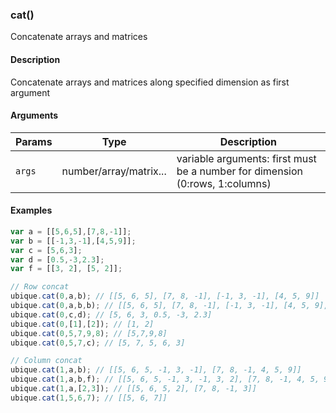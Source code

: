 ### cat()

Concatenate arrays and matrices


#### Description

Concatenate arrays and matrices along specified dimension as first argument  



#### Arguments

|Params|Type|Description
|---------|----|-----------
|`args` | number/array/matrix... | variable arguments: first must be a number for dimension (0:rows, 1:columns)


#### Examples

```js
var a = [[5,6,5],[7,8,-1]];
var b = [[-1,3,-1],[4,5,9]];
var c = [5,6,3];
var d = [0.5,-3,2.3];
var f = [[3, 2], [5, 2]];

// Row concat
ubique.cat(0,a,b); // [[5, 6, 5], [7, 8, -1], [-1, 3, -1], [4, 5, 9]]
ubique.cat(0,a,b,b); // [[5, 6, 5], [7, 8, -1], [-1, 3, -1], [4, 5, 9], [-1, 3, -1], [4, 5, 9]]
ubique.cat(0,c,d); // [5, 6, 3, 0.5, -3, 2.3]
ubique.cat(0,[1],[2]); // [1, 2]
ubique.cat(0,5,7,9,8); // [5,7,9,8]
ubique.cat(0,5,7,c); // [5, 7, 5, 6, 3]

// Column concat
ubique.cat(1,a,b); // [[5, 6, 5, -1, 3, -1], [7, 8, -1, 4, 5, 9]]
ubique.cat(1,a,b,f); // [[5, 6, 5, -1, 3, -1, 3, 2], [7, 8, -1, 4, 5, 9, 5, 2]]
ubique.cat(1,a,[2,3]); // [[5, 6, 5, 2], [7, 8, -1, 3]]
ubique.cat(1,5,6,7); // [[5, 6, 7]]
```

